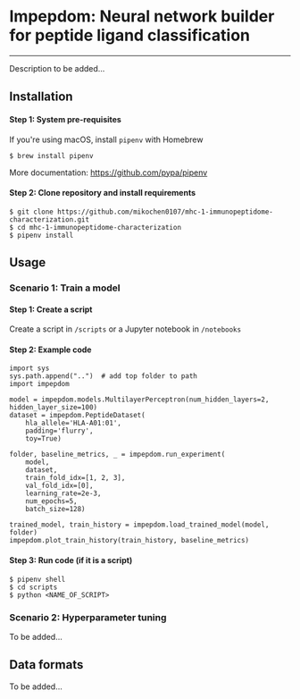 # Impepdom: Neural network builder for peptide ligand classification
<hr />

Description to be added...

## Installation
#### Step 1: System pre-requisites
If you're using macOS, install `pipenv` with Homebrew
```
$ brew install pipenv
```
More documentation: https://github.com/pypa/pipenv

#### Step 2: Clone repository and install requirements
```
$ git clone https://github.com/mikochen0107/mhc-1-immunopeptidome-characterization.git
$ cd mhc-1-immunopeptidome-characterization
$ pipenv install
```

## Usage
### Scenario 1: Train a model
#### Step 1: Create a script
Create a script in `/scripts` or a Jupyter notebook in `/notebooks`

#### Step 2: Example code
```
import sys
sys.path.append("..")  # add top folder to path
import impepdom

model = impepdom.models.MultilayerPerceptron(num_hidden_layers=2, hidden_layer_size=100)
dataset = impepdom.PeptideDataset(
    hla_allele='HLA-A01:01',
    padding='flurry',
    toy=True)

folder, baseline_metrics, _ = impepdom.run_experiment(
    model,
    dataset,
    train_fold_idx=[1, 2, 3],
    val_fold_idx=[0],
    learning_rate=2e-3,
    num_epochs=5,
    batch_size=128)

trained_model, train_history = impepdom.load_trained_model(model, folder)
impepdom.plot_train_history(train_history, baseline_metrics)
```

#### Step 3: Run code (if it is a script)
```
$ pipenv shell
$ cd scripts
$ python <NAME_OF_SCRIPT>
```

### Scenario 2: Hyperparameter tuning
To be added...

## Data formats
To be added...

